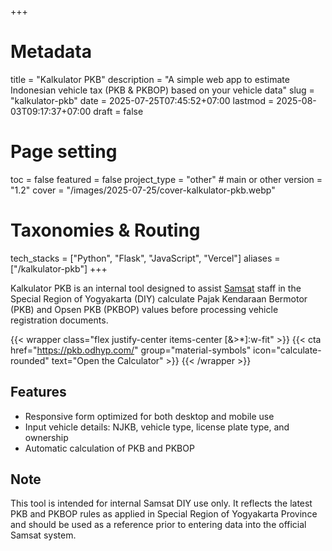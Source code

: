 +++
# Metadata
title = "Kalkulator PKB"
description = "A simple web app to estimate Indonesian vehicle tax (PKB & PKBOP) based on your vehicle data" 
slug = "kalkulator-pkb"
date = 2025-07-25T07:45:52+07:00
lastmod = 2025-08-03T09:17:37+07:00
draft = false

# Page setting
toc = false
featured = false
project_type = "other" # main or other
version = "1.2"
cover = "/images/2025-07-25/cover-kalkulator-pkb.webp"

# Taxonomies & Routing
tech_stacks = ["Python", "Flask", "JavaScript", "Vercel"]
aliases = ["/kalkulator-pkb"]
+++

Kalkulator PKB is an internal tool designed to assist [Samsat](https://samsat-jogjaprov.id/) staff in the Special Region of Yogyakarta (DIY) calculate Pajak Kendaraan Bermotor (PKB) and Opsen PKB (PKBOP) values before processing vehicle registration documents.

{{< wrapper class="flex justify-center items-center [&>*]:w-fit" >}}
{{< cta href="https://pkb.odhyp.com/" group="material-symbols" icon="calculate-rounded" text="Open the Calculator" >}}
{{< /wrapper >}}

## Features

- Responsive form optimized for both desktop and mobile use
- Input vehicle details: NJKB, vehicle type, license plate type, and ownership
- Automatic calculation of PKB and PKBOP

## Note

This tool is intended for internal Samsat DIY use only. It reflects the latest PKB and PKBOP rules as applied in Special Region of Yogyakarta Province and should be used as a reference prior to entering data into the official Samsat system.

